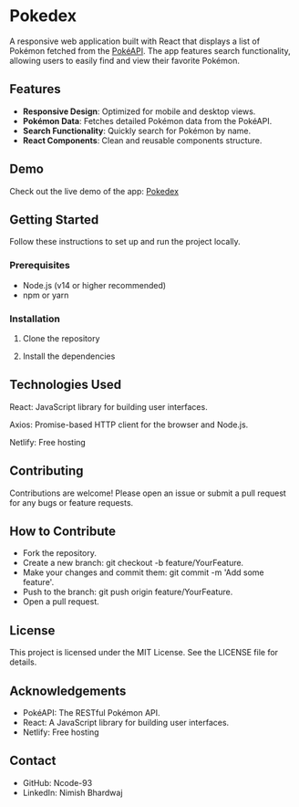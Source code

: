 # Pokedex

A responsive web application built with React that displays a list of Pokémon fetched from the [PokéAPI](https://pokeapi.co/). The app features search functionality, allowing users to easily find and view their favorite Pokémon.

## Features

- **Responsive Design**: Optimized for mobile and desktop views.
- **Pokémon Data**: Fetches detailed Pokémon data from the PokéAPI.
- **Search Functionality**: Quickly search for Pokémon by name.
- **React Components**: Clean and reusable components structure.

## Demo

Check out the live demo of the app: [Pokedex](https://thunderous-heliotrope-806da7.netlify.app/)

## Getting Started

Follow these instructions to set up and run the project locally.

### Prerequisites

- Node.js (v14 or higher recommended)
- npm or yarn

### Installation

1. Clone the repository

2. Install the dependencies

## Technologies Used
React: JavaScript library for building user interfaces.

Axios: Promise-based HTTP client for the browser and Node.js.

Netlify: Free hosting

## Contributing
Contributions are welcome! Please open an issue or submit a pull request for any bugs or feature requests.

## How to Contribute
- Fork the repository.
- Create a new branch: git checkout -b feature/YourFeature.
- Make your changes and commit them: git commit -m 'Add some feature'.
- Push to the branch: git push origin feature/YourFeature.
- Open a pull request.

## License
This project is licensed under the MIT License. See the LICENSE file for details.

## Acknowledgements
- PokéAPI: The RESTful Pokémon API.
- React: A JavaScript library for building user interfaces.
- Netlify: Free hosting

## Contact
- GitHub: Ncode-93
- LinkedIn: Nimish Bhardwaj

